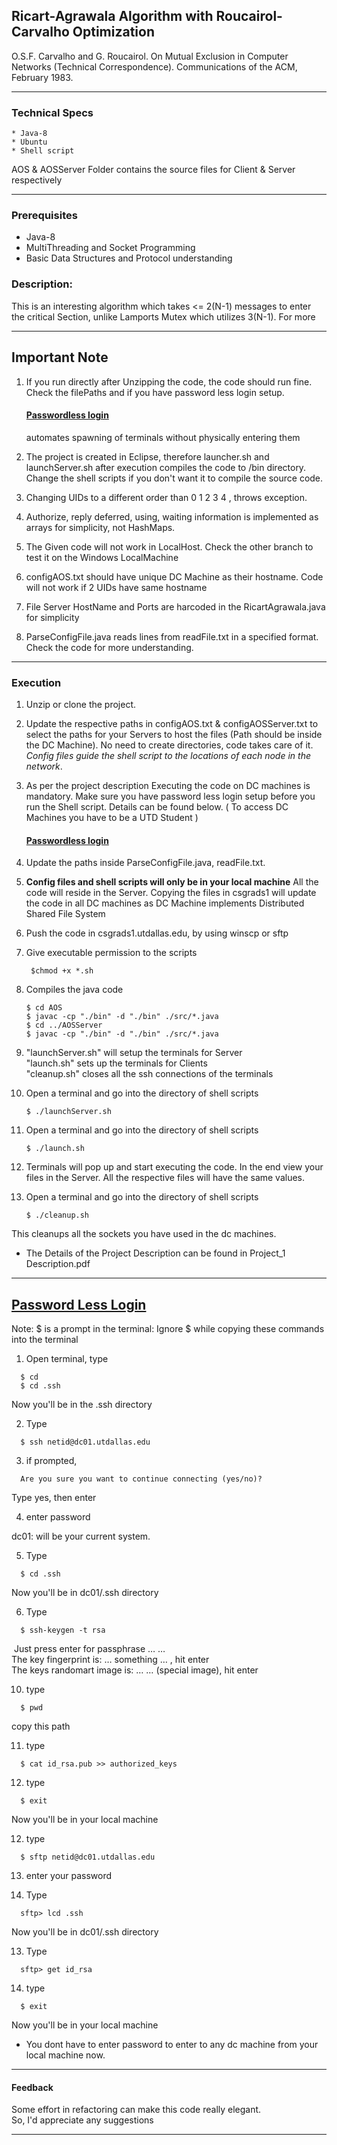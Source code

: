 ## Ricart-Agrawala Algorithm with Roucairol-Carvalho Optimization

O.S.F. Carvalho and G. Roucairol. On Mutual Exclusion in Computer Networks (Technical Correspondence). Communications of the ACM, February 1983.
***
### Technical Specs
    * Java-8
    * Ubuntu
    * Shell script
  
  AOS & AOSServer Folder contains the source files for Client & Server respectively
***   
### Prerequisites
* Java-8
* MultiThreading and Socket Programming
* Basic Data Structures and Protocol understanding

### Description:

This is an interesting algorithm which takes <= 2(N-1) messages to enter the critical Section, unlike Lamports Mutex which utilizes 3(N-1). For more 
***
## Important Note

1) If you run directly after Unzipping the code, the code should run fine. Check the filePaths and if you have password less login setup. 
   <h4><a href="#password-less-login">Passwordless login</a></h4> automates spawning of terminals without physically entering them
   
2) The project is created in Eclipse, therefore launcher.sh and launchServer.sh after execution compiles the code to /bin directory. Change the shell scripts if you don't want it to compile the source code. 
   
3) Changing UIDs to a different order than 0 1 2 3 4 , throws exception. 
   
4) Authorize, reply deferred, using, waiting information is implemented as arrays for simplicity, not HashMaps.
   
5) The Given code will not work in LocalHost. Check the other branch to test it on the Windows LocalMachine
   
6) configAOS.txt should have unique DC Machine as their hostname. Code will not work if 2 UIDs have same hostname
   
7) File Server HostName and Ports are harcoded in the RicartAgrawala.java for simplicity
   
8) ParseConfigFile.java reads lines from readFile.txt in a specified format. Check the code for more understanding.
***
### **Execution** 
1) Unzip or clone the project.
2) Update the respective paths in configAOS.txt & configAOSServer.txt to select the paths for your Servers to host the files (Path should be inside the DC Machine). No need to create directories, code takes care of it. *Config files guide the shell script to the locations of each node in the network*.
3) As per the project description Executing the code on DC machines is mandatory. Make sure you have password less login setup before you run the Shell script. Details can be found below. ( To access DC Machines you have to be a UTD Student )
   <br/> <h4><a href="#password-less-login">Passwordless login</a></h4>
4) Update the paths inside ParseConfigFile.java, readFile.txt.
5) **Config files and shell scripts will only be in your local machine**
   All the code will reside in the Server. Copying the files in csgrads1 will update the code in all DC machines as DC Machine implements Distributed Shared File System
6) Push the code in csgrads1.utdallas.edu, by using winscp or sftp
7) Give executable permission to the scripts
   ```shell
    $chmod +x *.sh

8) Compiles the java code
    ```shell
    $ cd AOS
    $ javac -cp "./bin" -d "./bin" ./src/*.java
    $ cd ../AOSServer
    $ javac -cp "./bin" -d "./bin" ./src/*.java
    ```

9)  "launchServer.sh" will setup the terminals for Server<br>
    "launch.sh" sets up the terminals for Clients<br>
    "cleanup.sh" closes all the ssh connections of the terminals <br>

10) Open a terminal and go into the directory of shell scripts
    ```shell
    $ ./launchServer.sh 
    ```
11) Open a terminal and go into the directory of shell scripts
    ```shell
    $ ./launch.sh
    ```
12) Terminals will pop up and start executing the code.
    In the end view your files in the Server. All the respective files will have the same values.

13) Open a terminal and go into the directory of shell scripts
    ```shell
    $ ./cleanup.sh
    ```
This cleanups all the sockets you have used in the dc machines.
* The Details of the Project Description can be found in Project_1 Description.pdf
***
## [Password Less Login](#password-less-login)
Note: $ is a prompt in the terminal: Ignore $ while copying these commands into the terminal

1) Open terminal, type
```shell
  $ cd
  $ cd .ssh
``` 
Now you'll be in the .ssh directory

2) Type
```shell
  $ ssh netid@dc01.utdallas.edu
```
3) if prompted, 
```shell
  Are you sure you want to continue connecting (yes/no)? 
```
Type yes, then enter

4) enter password 

dc01: will be your current system. 

5) Type
```shell
  $ cd .ssh
```
Now you'll be in dc01/.ssh directory

6) Type
```shell
  $ ssh-keygen -t rsa
```
 Just press enter for passphrase … … <br>
The key fingerprint is: … something … , hit enter <br>
The keys randomart image is: … … (special image), hit enter <br>

10) type 
```shell
  $ pwd
```
copy this path

11) type
```shell
  $ cat id_rsa.pub >> authorized_keys
```
12) type
```shell
  $ exit
```
Now you'll be in your local machine

12) type
```shell
  $ sftp netid@dc01.utdallas.edu
```
13) enter your password

14) Type
```shell
  sftp> lcd .ssh
```
Now you'll be in dc01/.ssh directory

13) Type
```shell
  sftp> get id_rsa
```

14) type
```shell
  $ exit
```
Now you'll be in your local machine
* You dont have to enter password to enter to any dc machine from your local machine now.
***


#### Feedback
Some effort in refactoring can make this code really elegant. <br>
So, I'd appreciate any suggestions
***